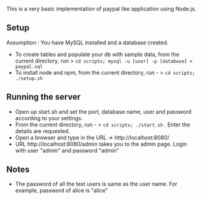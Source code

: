 This is a very basic implementation of paypal like application using Node.js.

## Setup
Assumption : You have MySQL installed and a database created.
- To create tables and populate your db with sample data, from the current directory, run >  ```cd scripts; mysql -u [user] -p [database] < paypal.sql```
- To install node and npm, from the current directory, run - > ```cd scripts; ./setup.sh```

## Running the server
- Open up start.sh and set the port, database name, user and password according to your settings.
- From the current directory, run - > ```cd scripts; ./start.sh``` . Enter the details are requested.
- Open a browser and type in the URL -> http://localhost:8080/
- URL http://localhost:8080/admin takes you to the admin page. Login with user "admin" and password "admin" 

## Notes

- The password of all the test users is same as the user name. For example, password of alice is "alice" 

